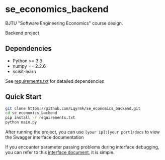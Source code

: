 # se_economics_backend

BJTU "Software Engineering Economics" course design.

Backend project

## Dependencies

- Python >= 3.9
- numpy == 2.2.6
- scikit-learn


See [requirements.txt](./requirements.txt) for detailed dependencies

## Quick Start

```bash
git clone https://github.com/Lqyrmk/se_economics_backend.git
cd se_economics_backend
pip install -r requirements.txt
python main.py
```

After running the project, you can use `[your ip]:[your port]/docs` to view the Swagger interface documentation

If you encounter parameter passing problems during interface debugging, you can refer to this [interface document](./simple_interface_document.md), it is simple.